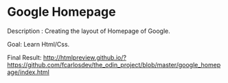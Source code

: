 # Google Homepage

Description : Creating the layout of Homepage of Google.

Goal: Learn Html/Css.

Final Result: http://htmlpreview.github.io/?https://github.com/fcarlosdev/the_odin_project/blob/master/google_homepage/index.html

